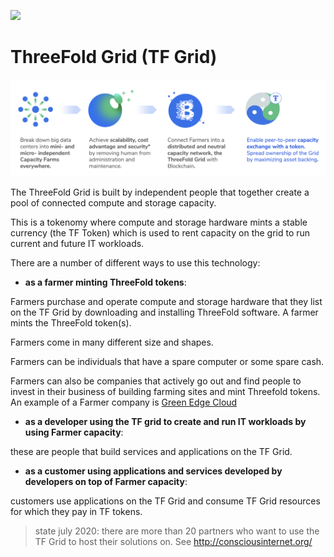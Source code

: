 ![](./img/grid_header.png)

# ThreeFold Grid (TF Grid)

![](./img/tf_principle_banner.png)

The ThreeFold Grid is built by independent people that together create a pool of connected compute and storage capacity.  

This is a tokenomy where compute and storage hardware mints a stable currency (the TF Token) which is used to rent capacity on the grid to run current and future IT workloads.  

There are a number of different ways to use this technology:

- **as a farmer minting ThreeFold tokens**:

Farmers purchase and operate compute and storage hardware that they list on the TF Grid by downloading and installing ThreeFold software. A farmer mints the ThreeFold token(s). 

Farmers come in many different size and shapes.  

Farmers can be individuals that have a spare computer or some spare cash.  

Farmers can also be companies that actively go out and find people to invest in their business of building farming sites and mint Threefold tokens. An example of a Farmer company is [Green Edge Cloud](https://www.greenedgecloud.com/)

- **as a developer using the TF grid to create and run IT workloads by using Farmer capacity**:

these are people that build services and applications on the TF Grid.

- **as a customer using applications and services developed by developers on top of Farmer capacity**:  

customers use applications on the TF Grid and consume TF Grid resources for which they pay in TF tokens.

> state july 2020: there are more than 20 partners who want to use the TF Grid to host their solutions on. See http://consciousinternet.org/


